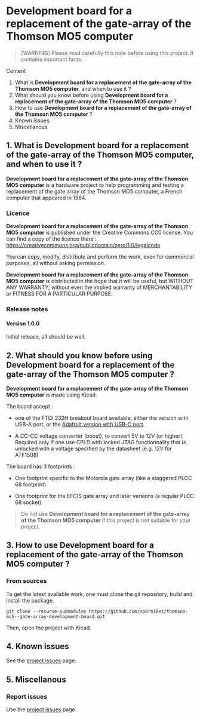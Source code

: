 # Development board for a replacement of the gate-array of the Thomson MO5 computer

> [WARNING] Please read carefully this note before using this project. It contains important facts.

Content

1. What is **Development board for a replacement of the gate-array of the Thomson MO5 computer**, and when to use it ?
2. What should you know before using **Development board for a replacement of the gate-array of the Thomson MO5 computer** ?
3. How to use **Development board for a replacement of the gate-array of the Thomson MO5 computer** ?
4. Known issues
5. Miscellanous

## 1. What is **Development board for a replacement of the gate-array of the Thomson MO5 computer**, and when to use it ?

**Development board for a replacement of the gate-array of the Thomson MO5 computer** is a hardware project to help programming and testing a replacement of the gate array of the Thomson MO5 computer, a French computer that appeared in 1984.


### Licence

**Development board for a replacement of the gate-array of the Thomson MO5 computer** is published under the Creative Commons CC0 license. You can find a copy of the licence there : https://creativecommons.org/publicdomain/zero/1.0/legalcode

You can copy, modify, distribute and perform the work, even for commercial purposes, all without asking permission.

**Development board for a replacement of the gate-array of the Thomson MO5 computer** is distributed in the hope that it will be useful, but WITHOUT ANY WARRANTY; without even the implied warranty of MERCHANTABILITY or FITNESS FOR A PARTICULAR PURPOSE.

### Release notes

#### Version 1.0.0

Initial release, all should be well.

## 2. What should you know before using **Development board for a replacement of the gate-array of the Thomson MO5 computer** ?

**Development board for a replacement of the gate-array of the Thomson MO5 computer** is made using Kicad.

The board accept : 

* one of the FTDI 232H breakout board available, either the version with USB-A port, or the [Adafruit version with USB-C port](https://learn.adafruit.com/adafruit-ft232h-breakout/wiring).

* A CC-CC voltage converter (boost), to convert 5V to 12V (or higher). Required only if one use CPLD with locked JTAG functionnality that is unlocked with a voltage specified by the datasheet (e.g. 12V for ATF1508)

The board has 3 footprints : 

* One footprint specific to the Motorola gate array (like a staggered PLCC 68 footprint)

* One footprint for the EFCIS gate array and later versions (a regular PLCC 68 socket).

> Do not use **Development board for a replacement of the gate-array of the Thomson MO5 computer** if this project is not suitable for your project.

## 3. How to use **Development board for a replacement of the gate-array of the Thomson MO5 computer** ?

### From sources

To get the latest available work, one must clone the git repository, build and install the package.

	git clone --recurse-submodules https://github.com/sporniket/thomson-mo5--gate-array-development-board.git

Then, open the project with Kicad.

## 4. Known issues
See the [project issues](https://github.com/sporniket/thomson-mo5--gate-array-development-board/issues) page.

## 5. Miscellanous

### Report issues
Use the [project issues](https://github.com/sporniket/thomson-mo5--gate-array-development-board/issues) page.
